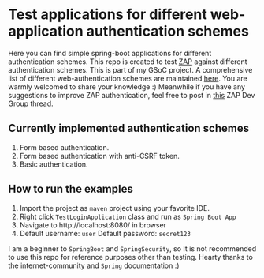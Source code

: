 # Test applications for different web-application authentication schemes
Here you can find simple spring-boot applications for different authentication schemes. This repo is created to test [ZAP](https://www.owasp.org/index.php/OWASP_Zed_Attack_Proxy_Project "OWASP ZAP home page") against different authentication schemes.
This is part of my GSoC project. A comprehensive list of different web-authentication schemes are maintained [here](https://docs.google.com/document/d/1LSg8CMb4LI5yP-8jYDTVJw1ZIJD2W_WDWXLtJNk3rsQ/edit "web-app authentication schemes"). You are warmly welcomed to share your knowledge :)
Meanwhile if you have any suggestions to improve ZAP authentication, feel free to post in [this](https://groups.google.com/forum/#!topic/zaproxy-develop/P83P8d7GJLI "ZAP Dev Group-authentication-gsoc") ZAP Dev Group thread.

## Currently implemented authentication schemes
1. Form based authentication.
2. Form based authentication with anti-CSRF token.
3. Basic authentication.

## How to run the examples
1. Import the project as `maven` project using your favorite IDE.
2. Right click `TestLoginApplication` class and run as `Spring Boot App`
3. Navigate to http://localhost:8080/ in browser
4. Default username: `user` Default password: `secret123`

I am a beginner to `SpringBoot` and `SpringSecurity`, so It is not recommended to use this repo for reference purposes other than testing.
Hearty thanks to the internet-community and `Spring` documentation :)


